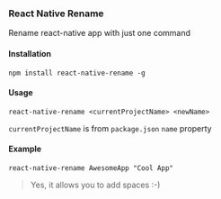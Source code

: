 ### React Native Rename
Rename react-native app with just one command

#### Installation
```
npm install react-native-rename -g
```

#### Usage
```
react-native-rename <currentProjectName> <newName>
```
`currentProjectName` is from `package.json` `name` property

#### Example

```
react-native-rename AwesomeApp "Cool App"
```
>Yes, it allows you to add spaces :-)
